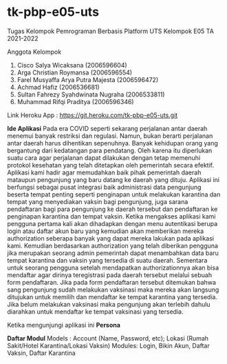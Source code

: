 # tk-pbp-e05-uts
Tugas Kelompok Pemrograman Berbasis Platform UTS Kelompok E05 TA 2021-2022

Anggota Kelompok
1. Cisco Salya Wicaksana (2006596604)
2. Arga Christian Roymansa (2006596554)
3. Farel Musyaffa Arya Putra Majesta (2006596472)
4. Achmad Hafiz (2006536681)
5. Sultan Fahrezy Syahdwinata Nugraha (2006533811)
6. Muhammad Rifqi Praditya (2006596346)

Link Heroku App : https://git.heroku.com/tk-pbp-e05-uts.git

**Ide Aplikasi**
Pada era COVID seperti sekarang perjalanan antar daerah menemui banyak restriksi dan regulasi. Namun, bukan berarti perjalanan antar daerah harus dihentikan sepenuhnya. Banyak kehidupan orang yang bergantung dari kedatangan para pendatang. Oleh karena itu diperlukan suatu cara agar perjalanan dapat dilakukan dengan tetap memenuhi protokol kesehatan yang telah ditetapkan oleh pemerintah secara efektif. 
Aplikasi kami hadir agar memudahkan baik pihak pemerintah daerah mataupun pengunjung yang baru datang ke daerah yang dituju. Aplikasi ini berfungsi sebagai pusat integrasi baik administrasi data pengunjung beserta tempat penting seperti penginapan untuk melakukan karantina dan tempat yang menyediakan vaksin bagi pengunjung, juga sarana pendaftaran bagi para pengunjung ke daerah tersebut dan pendaftaran ke penginapan karantina dan tempat vaksin.
Ketika mengakses aplikasi kami pengguna pertama kali akan dihadapkan dengan menu autentikasi berupa login atau daftar akun baru yang kemudian akan memberikan mereka authorization seberapa banyak yang dapat mereka lakukan pada aplikasi kami. Kemudian berdasarkan authorization yang telah diberikan pengguna jika merupakan seorang admin pemerintah dapat menambahkan data baru tempat karantina dan vaksin yang tersedia di suatu daerah. Sementara untuk seorang pengguna setelah mendapatkan authorizationnya akan bisa mendaftar agar dirinya teregistrasi pada daerah tersebut melalui sebuah form pendaftaran. Jika pada form pendaftaran tersebut ditemukan bahwa sang pengunjung sudah melakukan vaksinasi maka mereka akan langsung ditujukan untuk memilih dan mendaftar ke tempat karantina yang tersedia. Jika belum melakukan vaksinasi maka pengunjung akan terlebih dahulu diarahkan untuk mendaftar ke tempat vaksinasi yang tersedia. 

Ketika mengunjungi aplikasi ini 
**Persona**


**Daftar Modul**
Models : Account (Name, Password, etc); Lokasi (Rumah Sakit/Hotel Karantina/Lokasi Vaksin)
Modules: Login, Bikin Akun, Daftar Vaksin, Daftar Karantina
